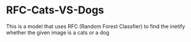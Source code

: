 # RFC-Cats-VS-Dogs
This is a model that uses RFC (Random Forest Classfier) to find the inetify whether the given image is a cats or a dog
